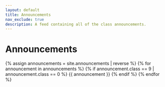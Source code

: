 ```yaml
---
layout: default
title: Announcements
nav_exclude: true
description: A feed containing all of the class announcements.
---
```


# Announcements

{% assign announcements = site.announcements | reverse %}
{% for announcement in announcements %}
{% if announcement.class == 9 | announcement.class == 0 %}
{{ announcement }}
{% endif %}
{% endfor %}
